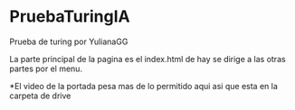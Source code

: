 # PruebaTuringIA
Prueba de turing por YulianaGG

La parte principal de la pagina es el index.html de hay se dirige a las otras partes por el menu. 


*El video de la portada pesa mas de lo permitido aqui asi que esta en la carpeta de drive
